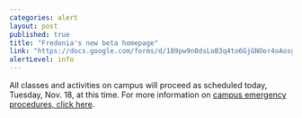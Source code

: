 ```yaml
---
categories: alert
layout: post
published: true
title: "Fredonia's new beta homepage"
link: "https://docs.google.com/forms/d/1B9pw9n0dsLoB3q4to6GjGNOor4oAosgnNo1ZRlcMn40/viewform"
alertLevel: info
---
```


All classes and activities on campus will proceed as scheduled today, Tuesday, Nov. 18, at this time. For more information on [campus emergency procedures, click here](http://www.fredonia.edu/news/CampusReportToday/CancellationsandEmergencies/tabid/1380/Default.aspx).